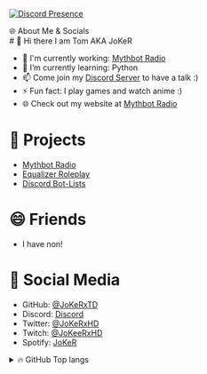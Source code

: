 [![Discord Presence](https://lanyard-profile-readme.vercel.app/api/116730818822537225)](https://discord.com/users/116730818822537225)

  <summary>🌐 About Me & Socials</summary>
# 👋 Hi there I am Tom AKA JoKeR

- 🔭 I'm currently working: [Mythbot Radio](https://www.mythbot.org)
- 🌱 I’m currently learning: Python
- 📫 Come join my [Discord Server](https://discord.gg/Q6ZSW63Fpw) to have a talk :)
- ⚡ Fun fact: I play games and watch anime :)
- 🌐 Check out my website at [Mythbot Radio](https://www.mythbot.org)

# 🚧 Projects

- [Mythbot Radio](https://www.mythbot.org)
- [Equalizer Roleplay](https://www.egcforums.com)
- [Discord Bot-Lists](https://www.dbots-list.com)

# 😄 Friends

- I have non!

# 📙 Social Media

- GitHub: [@JoKeRxTD](https://github.com/JoKeRxTD)
- Discord: [Discord](https://discord.com/users/116730818822537225)
- Twitter: [@JoKeRxHD](https://twitter.com/JoKeRxHD)
- Twitch: [@JoKeeRxHD](https://www.twitch.tv/jokeerxhd)
- Spotify: [JoKeR](https://open.spotify.com/playlist/37i9dQZEVXcMUX15eu0oiv?si=34d7f562eb424e36)


<details>
  <summary>🔥 GitHub Top langs </summary>

  [![Top Langs](https://github-readme-stats.vercel.app/api/top-langs/?username=JoKeRxTD&layout=compact&theme=tokyonight)](https://github.com/JoKeRxTD)

  <summary>✨ GitHub Stats</summary>
  
  [![Status](https://github-readme-stats.vercel.app/api?username=JoKeRxTD&show_icons=true&hide_border=true&theme=tokyonight)](https://github.com/JoKeRxTD)

</details>


